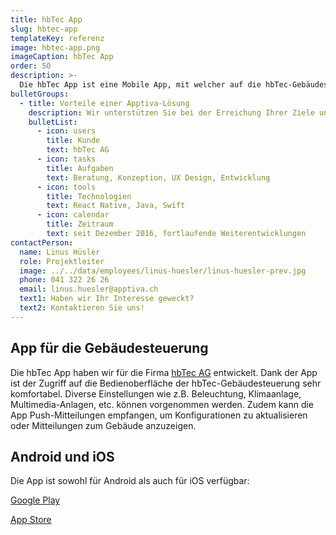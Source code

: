 ```yaml
---
title: hbTec App
slug: hbtec-app
templateKey: referenz
image: hbtec-app.png
imageCaption: hbTec App
order: 50
description: >-
  Die hbTec App ist eine Mobile App, mit welcher auf die hbTec-Gebäudesteuerung zugegriffen werden kann. Die App ist für Android und iOS verfügbar.
bulletGroups:
  - title: Vorteile einer Apptiva-Lösung
    description: Wir unterstützen Sie bei der Erreichung Ihrer Ziele und arbeiten eng und direkt mit Ihnen zusammen.
    bulletList:
      - icon: users
        title: Kunde
        text: hbTec AG
      - icon: tasks
        title: Aufgaben
        text: Beratung, Konzeption, UX Design, Entwicklung
      - icon: tools
        title: Technologien
        text: React Native, Java, Swift
      - icon: calendar
        title: Zeitraum
        text: seit Dezember 2016, fortlaufende Weiterentwicklungen
contactPerson:
  name: Linus Hüsler
  role: Projektleiter
  image: ../../data/employees/linus-huesler/linus-huesler-prev.jpg
  phone: 041 322 26 26
  email: linus.huesler@apptiva.ch
  text1: Haben wir Ihr Interesse geweckt?
  text2: Kontaktieren Sie uns!
---
```


## App für die Gebäudesteuerung

Die hbTec App haben wir für die Firma [hbTec AG](https://www.hbtec.ch/) entwickelt. Dank der App ist der Zugriff auf die Bedienoberfläche der hbTec-Gebäudesteuerung sehr komfortabel. Diverse Einstellungen wie z.B. Beleuchtung, Klimaanlage, Multimedia-Anlagen, etc. können vorgenommen werden. Zudem kann die App Push-Mitteilungen empfangen, um Konfigurationen zu aktualisieren oder Mitteilungen zum Gebäude anzuzeigen.

## Android und iOS

Die App ist sowohl für Android als auch für iOS verfügbar:

[Google Play](https://play.google.com/store/apps/details?id=ch.hbtec)

[App Store](https://apps.apple.com/us/app/hbtec/id1213856545)
